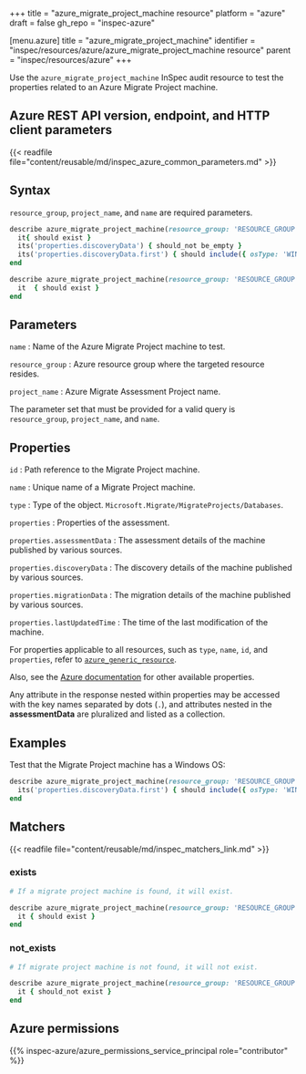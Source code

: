 +++
title = "azure_migrate_project_machine resource"
platform = "azure"
draft = false
gh_repo = "inspec-azure"

[menu.azure]
title = "azure_migrate_project_machine"
identifier = "inspec/resources/azure/azure_migrate_project_machine resource"
parent = "inspec/resources/azure"
+++

Use the `azure_migrate_project_machine` InSpec audit resource to test the properties related to an Azure Migrate Project machine.

## Azure REST API version, endpoint, and HTTP client parameters

{{< readfile file="content/reusable/md/inspec_azure_common_parameters.md" >}}

## Syntax

`resource_group`, `project_name`, and `name` are required parameters.

```ruby
describe azure_migrate_project_machine(resource_group: 'RESOURCE_GROUP', project_name: 'PROJECT_NAME', name: 'PROJECT_MACHINE_NAME') do
  it{ should exist }
  its('properties.discoveryData') { should_not be_empty }
  its('properties.discoveryData.first') { should include({ osType: 'WINDOWSGUEST' }) }
end
```

```ruby
describe azure_migrate_project_machine(resource_group: 'RESOURCE_GROUP', project_name: 'PROJECT_NAME', name: 'PROJECT_MACHINE_NAME') do
  it  { should exist }
end
```

## Parameters

`name`
: Name of the Azure Migrate Project machine to test.

`resource_group`
: Azure resource group where the targeted resource resides.

`project_name`
: Azure Migrate Assessment Project name.

The parameter set that must be provided for a valid query is `resource_group`, `project_name`, and `name`.

## Properties

`id`
: Path reference to the Migrate Project machine.

`name`
: Unique name of a Migrate Project machine.

`type`
: Type of the object. `Microsoft.Migrate/MigrateProjects/Databases`.

`properties`
: Properties of the assessment.

`properties.assessmentData`
: The assessment details of the machine published by various sources.

`properties.discoveryData`
: The discovery details of the machine published by various sources.

`properties.migrationData`
: The migration details of the machine published by various sources.

`properties.lastUpdatedTime`
: The time of the last modification of the machine.

For properties applicable to all resources, such as `type`, `name`, `id`, and `properties`, refer to [`azure_generic_resource`](azure_generic_resource#properties).

Also, see the [Azure documentation](https://docs.microsoft.com/en-us/rest/api/migrate/projects/machines/get-machine) for other available properties.

Any attribute in the response nested within properties may be accessed with the key names separated by dots (`.`), and attributes nested in the **assessmentData** are pluralized and listed as a collection.

## Examples

Test that the Migrate Project machine has a Windows OS:

```ruby
describe azure_migrate_project_machine(resource_group: 'RESOURCE_GROUP', project_name: 'PROJECT_NAME', name: 'PROJECT_MACHINE_NAME') do
  its('properties.discoveryData.first') { should include({ osType: 'WINDOWSGUEST' }) }
end
```

## Matchers

{{< readfile file="content/reusable/md/inspec_matchers_link.md" >}}

### exists

```ruby
# If a migrate project machine is found, it will exist.

describe azure_migrate_project_machine(resource_group: 'RESOURCE_GROUP', project_name: 'PROJECT_NAME', name: 'PROJECT_MACHINE_NAME') do
  it { should exist }
end
```

### not_exists

```ruby
# If migrate project machine is not found, it will not exist.

describe azure_migrate_project_machine(resource_group: 'RESOURCE_GROUP', project_name: 'PROJECT_NAME', name: 'PROJECT_MACHINE_NAME') do
  it { should_not exist }
end
```

## Azure permissions

{{% inspec-azure/azure_permissions_service_principal role="contributor" %}}
